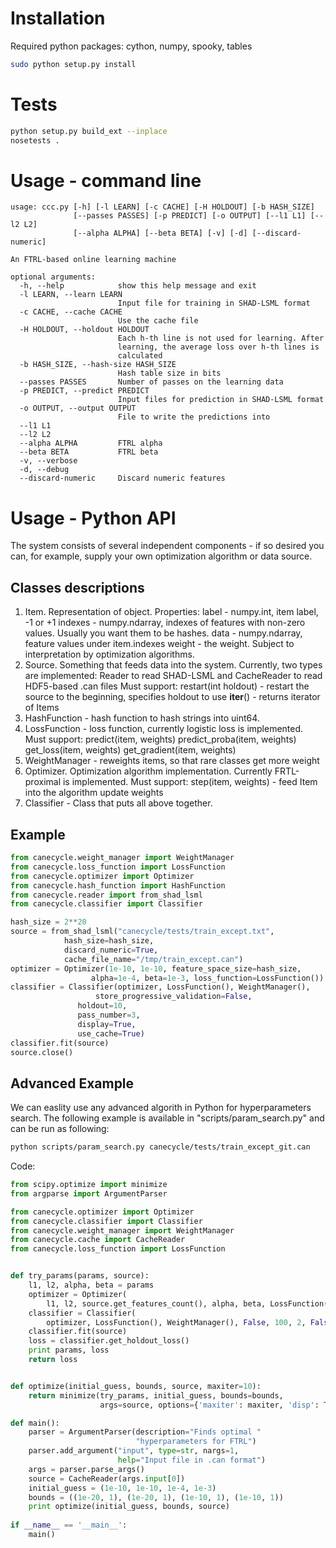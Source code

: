 Installation
============
Required python packages: 
cython, numpy, spooky, tables

```bash
sudo python setup.py install
```

Tests
=====
```bash
python setup.py build_ext --inplace
nosetests .
```

Usage - command line
===================
```
usage: ccc.py [-h] [-l LEARN] [-c CACHE] [-H HOLDOUT] [-b HASH_SIZE]
              [--passes PASSES] [-p PREDICT] [-o OUTPUT] [--l1 L1] [--l2 L2]
              [--alpha ALPHA] [--beta BETA] [-v] [-d] [--discard-numeric]

An FTRL-based online learning machine

optional arguments:
  -h, --help            show this help message and exit
  -l LEARN, --learn LEARN
                        Input file for training in SHAD-LSML format
  -c CACHE, --cache CACHE
                        Use the cache file
  -H HOLDOUT, --holdout HOLDOUT
                        Each h-th line is not used for learning. After
                        learning, the average loss over h-th lines is
                        calculated
  -b HASH_SIZE, --hash-size HASH_SIZE
                        Hash table size in bits
  --passes PASSES       Number of passes on the learning data
  -p PREDICT, --predict PREDICT
                        Input files for prediction in SHAD-LSML format
  -o OUTPUT, --output OUTPUT
                        File to write the predictions into
  --l1 L1
  --l2 L2
  --alpha ALPHA         FTRL alpha
  --beta BETA           FTRL beta
  -v, --verbose
  -d, --debug
  --discard-numeric     Discard numeric features
```
Usage - Python API
==================
The system consists of several independent components -
if so desired you can, for example, supply your own optimization
algorithm or data source.

Classes descriptions
--------------------
1. Item. Representation of object. Properties:
   label - numpy.int, item label, -1 or +1
   indexes - numpy.ndarray, indexes of
      features with non-zero values. Usually you want
      them to be hashes.
   data - numpy.ndarray, feature values under item.indexes
   weight - the weight. Subject to interpretation by
     optimization algorithms.
2. Source. Something that feeds data into the system. Currently, two
   types are implemented: Reader to read SHAD-LSML and
   CacheReader to read HDF5-based .can files
   Must support:
   restart(int holdout) - restart the source to the beginning,
      specifies holdout to use
   __iter__() - returns iterator of Items
3. HashFunction - hash function to hash strings into uint64.
4. LossFunction - loss function, currently logistic loss is
   implemented. Must support:
   predict(item, weights)
   predict_proba(item, weights)
   get_loss(item, weights)
   get_gradient(item, weights)
5. WeightManager - reweights items, so that rare classes get more
   weight
6. Optimizer. Optimization algorithm implementation.
   Currently FRTL-proximal is implemented. Must support:
   step(item, weights) - feed Item into the algorithm update weights
7. Classifier - Class that puts all above together.

Example 
-------
```python
from canecycle.weight_manager import WeightManager
from canecycle.loss_function import LossFunction
from canecycle.optimizer import Optimizer
from canecycle.hash_function import HashFunction
from canecycle.reader import from_shad_lsml
from canecycle.classifier import Classifier

hash_size = 2**20
source = from_shad_lsml("canecycle/tests/train_except.txt",
			hash_size=hash_size,
			discard_numeric=True,
			cache_file_name="/tmp/train_except.can")
optimizer = Optimizer(1e-10, 1e-10, feature_space_size=hash_size,
	    	      alpha=1e-4, beta=1e-3, loss_function=LossFunction())
classifier = Classifier(optimizer, LossFunction(), WeightManager(),
	     	       store_progressive_validation=False,
		       holdout=10,	
		       pass_number=3,
		       display=True,
		       use_cache=True)
classifier.fit(source)
source.close()
```

Advanced Example
----------------
We can easlity use any advanced algorith in Python
for hyperparameters search. The following example is available in
"scripts/param_search.py" and can be run as following:
```bash
python scripts/param_search.py canecycle/tests/train_except_git.can
```
Code:
```python
from scipy.optimize import minimize
from argparse import ArgumentParser

from canecycle.optimizer import Optimizer
from canecycle.classifier import Classifier
from canecycle.weight_manager import WeightManager
from canecycle.cache import CacheReader
from canecycle.loss_function import LossFunction


def try_params(params, source):
    l1, l2, alpha, beta = params
    optimizer = Optimizer(
        l1, l2, source.get_features_count(), alpha, beta, LossFunction())
    classifier = Classifier(
        optimizer, LossFunction(), WeightManager(), False, 100, 2, False)
    classifier.fit(source)
    loss = classifier.get_holdout_loss()
    print params, loss
    return loss


def optimize(initial_guess, bounds, source, maxiter=10):
    return minimize(try_params, initial_guess, bounds=bounds,
                    args=source, options={'maxiter': maxiter, 'disp': True})

def main():
    parser = ArgumentParser(description="Finds optimal "
                            "hyperparameters for FTRL")
    parser.add_argument("input", type=str, nargs=1,
                        help="Input file in .can format")
    args = parser.parse_args()
    source = CacheReader(args.input[0])
    initial_guess = (1e-10, 1e-10, 1e-4, 1e-3)
    bounds = ((1e-20, 1), (1e-20, 1), (1e-10, 1), (1e-10, 1))
    print optimize(initial_guess, bounds, source)
        
if __name__ == '__main__':
    main()
```